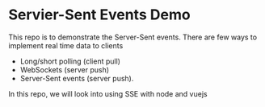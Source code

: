 # Servier-Sent Events Demo

This repo is to demonstrate the Server-Sent events. 
There are few ways to implement real time data to clients

- Long/short polling (client pull)
- WebSockets (server push)
- Server-Sent events (server push).

In this repo, we will look into using SSE with node and vuejs
